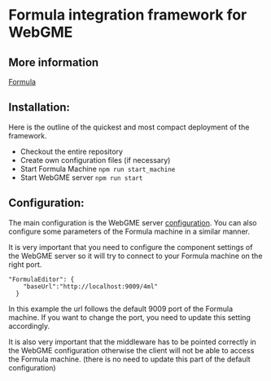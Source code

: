 # Formula integration framework for WebGME
## More information
[Formula](http://formula.codeplex.com/)

## Installation:
Here is the outline of the quickest and most compact deployment of the framework.

- Checkout the entire repository
- Create own configuration files (if necessary)
- Start Formula Machine ```npm run start_machine```
- Start WebGME server  ```npm run start```

## Configuration:
The main configuration is the WebGME server [configuration](https://github.com/webgme/webgme/tree/master/config).
You can also configure some parameters of the Formula machine in a similar manner.

It is very important that you need to configure the component settings of the WebGME server
so it will try to connect to your Formula machine on the right port.
```
"FormulaEditor": {
    "baseUrl":"http://localhost:9009/4ml"
  }
```
In this example the url follows the default 9009 port of the Formula machine.
If you want to change the port, you need to update this setting accordingly.

It is also very important that the middleware has to be pointed correctly
in the WebGME configuration otherwise the client will not be able to access
the Formula machine. (there is no need to update this part of the default configuration)

